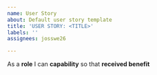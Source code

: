 ```yaml
---
name: User Story
about: Default user story template
title: 'USER STORY: <TITLE>'
labels: ''
assignees: josswe26

---
```


As a **role** I can **capability** so that **received benefit**
